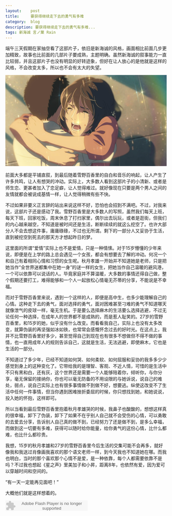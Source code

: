 ```yaml
---
layout:    post
title:     要获得继续走下去的勇气有多难
category:  blog
description: 要获得继续走下去的勇气有多难...
tags: 新海诚 言ノ葉 Rain
---
```

端午三天假期在家抽空看了这部片子，依旧是新海诚的风格，画面相比前面几步更加精致，故事也比前面的几部片子要成熟，主题明确。虽然新海诚的叙事能力一直比较弱，并且这部片子也没有明显的好转迹象，但好在让人放心的是他就是这样的风格，不会改变太多，所以也不会有太大的失望。

<img src="/images/2013/cry.jpg"/>

前面大多都是平铺直叙，到最后随着雪野百香里的自白和音乐的响起，让人产生了许多共鸣，让人有想哭的冲动。实际上，大多数人看到这部片子的小清新、或者是师生恋、更甚者加入了恋足癖，让人觉得难过。就好像现在只要是两个男人之间的友情就都会被说成基情一样，让人觉得稍微有些不快。

不过如果非要义正言辞的站出来说这样不好，恐怕也会招到不满吧。不过，对我来说，这部片子还是感动了我。雪野百香里是大多数人的写照，虽然我们每天上班，每天下班，回家吃饭，周末休息了打扫家里，偶尔出去玩玩，或者是逛街，但我们的内心越来越空，不知道是被时间还是生活，断断续续的就这么挖空了。也许大部分人不会去想这件事，庸庸碌碌，不过也无所谓。剩下的一部分人又妥协于生活，直到被挖空到死去的那天方才想起昨日的梦。

这里面的所谓“爱情”实际上也不是爱情，只是一种情愫。对于15岁懵懂的少年来说，即便是在上学的路上总会遇见一个女孩，都会有想要去了解的冲动。何况一个和自己有着相同心情和习惯的女生呢。秋月孝雄一开始并不知道她是老师，只是把她当作“全世界迷都集中在她一身”的谜一样的女生，把她当作自己温暖的避风港，一个可以依靠可以说话的人。毕竟家庭并不算温暖，大多数的事情还得自己做，整个假期还要打工，难得能够和一个人一起放松心情毫无芥蒂的分享，不能说是不幸福。

而对于雪野百香里来说，遇到一个这样的人，即便是高中生，也多少能理解自己的心情。这种走下去的勇气，面对选择的勇气，面对困难甚至刁难的勇气不知道哪天就像泄气的皮球一样，毫无生机。于是要么选择麻木的生活要么选择逃避，不过无论任何一种选择，在成年人的世界都不是成熟的，而是惹人耻笑的。27岁的雪野百香里，和15岁的她，似乎没有什么改变。而看看我自己，实际上也没有太多改变，就算伪装的再坚强如冰如铁，也常常会感慨怀念过去的好时光。在这点上，我并不比雪野百香里好多少，甚至觉得自己到现在也有很多不想做但不得不做的事情，也一直用成年人的规则告诉自己，这就是生活，无法逃避，即使麻木，它也是生活的一部分。

不知道过了多少年，已经不知道如何哭、如何柔软、如何屈服和妥协的我多多少少感觉到身上的这种变化了。它带给我的是理智、客观、不近人情，可惜的是生活中不只有黑和白，还有灰，这个世界还是需要一个人能够陪着你，倾听你，与你分享，毫无保留的接纳你，你也可以毫无防备的不用设限的与她诉说，说自己的难处，弱点，说自己实际上也有很多事情做不到做不好，想要逃。纵使这改变不了生活中任何一件事情，但当你遇到困难挫折委屈的时候，你只想找到她，和她说说，投入她的怀抱，这样即可。

所以当看到最后雪野百香里抱着秋月孝雄哭的时候，我鼻子也酸酸的，想想这样真的很幸福，卸下了伪装，卸下了如果不在乎别人自己就不会受伤的心情，可以勇敢的去爱去分享，告诉别人自己真的做不到，已经努力了还是做不到，是多么幸福，而做到这一切要有多难，获得可以随时给你能量，给你勇气的这份心情，比什么都难，也比什么都珍贵。

我想，15岁的秋月孝雄和27岁的雪野百香里今后生活的交集可能不会再多，就好像我和我送过肖像画我喜欢的那个语文老师一样，到今天我也不知道她在哪。而我也明白，当时的那个喜欢那个心情不是爱，是一种依靠，每个人都需要依靠不是吗？不过我也想起《星之声》里美加子和小昇，距离8年，也依然有爱，因为爱可以穿越时间和空间的。

“有一天一定能再见面吧！”

大概他们就是这样想着的。

<embed src="http://www.xiami.com/widget/0_1771828615/singlePlayer.swf" type="application/x-shockwave-flash" width="257" height="33" wmode="transparent"></embed>